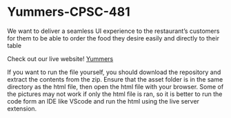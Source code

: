 # Yummers-CPSC-481
We want to deliver a seamless UI experience to the restaurant’s customers for them to be able to order the food they desire easily and directly to their table

Check out our live website!
[Yummers](https://sureuba.github.io/Yummers-CPSC-481/)

If you want to run the file yourself, you should download the repository and extract the contents from the zip.
Ensure that the asset folder is in the same directory as the html file, then open the html file with your browser. Some of the pictures may not work if only the html file is ran, 
so it is better to run the code form an IDE like VScode and run the html using the live server extension. 
